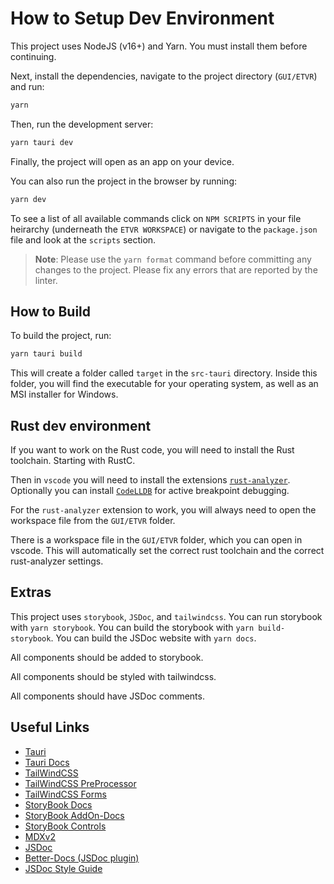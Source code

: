 # How to Setup Dev Environment

This project uses NodeJS (v16+) and Yarn. You must install them before continuing.

Next, install the dependencies, navigate to the project directory (`GUI/ETVR`) and run:

```bash
yarn
```

Then, run the development server:

```bash
yarn tauri dev
```

Finally, the project will open as an app on your device.

You can also run the project in the browser by running:

```bash
yarn dev
```

To see a list of all available commands click on `NPM SCRIPTS` in your file heirarchy (underneath the `ETVR WORKSPACE`) or navigate to the `package.json` file and look at the `scripts` section.

> **Note**: Please use the `yarn format` command before committing any changes to the project. Please fix any errors that are reported by the linter.

## How to Build

To build the project, run:

```bash
yarn tauri build
```

This will create a folder called `target` in the `src-tauri` directory. Inside this folder, you will find the executable for your operating system, as well as an MSI installer for Windows.

## Rust dev environment

If you want to work on the Rust code, you will need to install the Rust toolchain. Starting with RustC.

Then in `vscode` you will need to install the extensions [`rust-analyzer`](https://rust-analyzer.github.io/manual.html#vs-code).
Optionally you can install [`CodeLLDB`](https://marketplace.visualstudio.com/items?itemName=vadimcn.vscode-lldb) for active breakpoint debugging.

For the `rust-analyzer` extension to work, you will always need to open the workspace file from the `GUI/ETVR` folder.

There is a workspace file in the `GUI/ETVR` folder, which you can open in vscode. This will automatically set the correct rust toolchain and the correct rust-analyzer settings.

## Extras

This project uses `storybook`, `JSDoc`, and `tailwindcss`. You can run storybook with `yarn storybook`. You can build the storybook with `yarn build-storybook`. You can build the JSDoc website with `yarn docs`.

All components should be added to storybook.

All components should be styled with tailwindcss.

All components should have JSDoc comments.

## Useful Links

- [Tauri](https://tauri.app/)
- [Tauri Docs](https://tauri.app/v1/guides/)
- [TailWindCSS](https://tailwindcss.com/docs/)
- [TailWindCSS PreProcessor](https://tailwindcss.com/docs/using-with-preprocessors)
- [TailWindCSS Forms](https://github.com/tailwindlabs/tailwindcss-forms#readme)
- [StoryBook Docs](https://storybook.js.org/docs/react)
- [StoryBook AddOn-Docs](https://storybook.js.org/addons/@storybook/addon-docs)
- [StoryBook Controls](https://storybook.js.org/docs/react/essentials/controls)
- [MDXv2](https://mdxjs.com/blog/v2/)
- [JSDoc](https://jsdoc.app/)
- [Better-Docs (JSDoc plugin)](https://github.com/SoftwareBrothers/better-docs)
- [JSDoc Style Guide](https://github.com/shri/JSDoc-Style-Guide)
